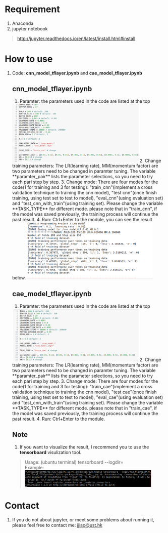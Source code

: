 
# Requirement
1. Anaconda
2. jupyter notebook
> http://jupyter.readthedocs.io/en/latest/install.html#install

# How to use
1. Code: **cnn_model_tflayer.ipynb** and **cae_model_tflayer.ipynb**
    ## cnn_model_tflayer.ipynb
    1. Paramter: the parameters used in the code are listed at the top
    <img src="image_md/parameter_cnn.png" width=400>
    2. Change training parameters: The LR(learning rate), MM(momentum factor) are two parameters need to be changed in paramter tuning. The variable **paramter_pair** lists the parameter selections, so you need to try each pari step by step. 
    3. Change mode: There are four modes for the code(1 for training and 3 for testing): "train_cnn"(implement a cross validation technique to training the cnn model), "test cnn"(once finish training, using test set to test to model), "eval_cnn"(using evaluation set) and "test_cnn_with_train"(using training set). Please change the variable **TASK_TYPE** for different mode. please note that in "train_cnn", if the model was saved previously, the training process will continue the past result.
    4. Run: Ctrl+Enter to the module, you can see the result below.
    <img src="image_md/result.png" width=400>

    ## cae_model_tflayer.ipynb
    1. Paramter: the parameters used in the code are listed at the top
    <img src="image_md/parameter_cae.png" width=400>
    2. Change training parameters: The LR(learning rate), MM(momentum factor) are two parameters need to be changed in paramter tuning. The variable **paramter_pair** lists the parameter selections, so you need to try each pari step by step. 
    3. Change mode: There are four modes for the code(1 for training and 3 for testing): "train_cae"(implement a cross validation technique to training the cnn model), "test cae"(once finish training, using test set to test to model), "eval_cae"(using evaluation set) and "test_cnn_with_train"(using training set). Please change the variable **TASK_TYPE** for different mode. please note that in "train_cae", if the model was saved previously, the training process will continue the past result.
    4. Run: Ctrl+Enter to the module.

    ## Note
    1. If you want to visualize the result, I recommend you to use the **tensorboard** visulization tool. 
    > Usage: (ubuntu terminal) tensorboard --logdir= </br>
    > Example: </br>
    > <img src="image_md/tensorboard.png" width=400>

# Contact
1. If you do not about jupyter, or meet some problems about running it, please feel free to contact me: jjiao@ust.hk
